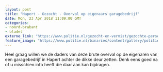 ```yaml
---
layout: post
title: "Hapert - Gezocht - Overval op eigenaars garagebedrijf"
date: Mon, 23 Apr 2018 11:09:00 GMT
categories: 
- noord-brabant 
- bladel 
externe_link: "https://www.politie.nl/gezocht-en-vermist/gezochte-personen/2018/april/09-overval-op-eigenaars-garagebedrijf.html"
feature_image: "https://www.politie.nl/binaries/content/gallery/politie/gezocht/verdachten/2018/april/09-ob/bb_180423/hapert.jpg"
---
```


Heel graag willen we de daders van deze brute overval op de eigenaren van een garagebedrijf in Hapert achter de dikke deur zetten. Denk eens goed na of u misschien info heeft die daar aan kan bijdragen.
